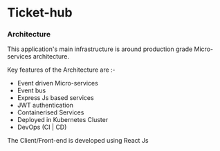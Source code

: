 # Ticket-hub

### Architecture

This application's main infrastructure is around production grade Micro-services architecture.

Key features of the Architecture are :-
* Event driven Micro-services
* Event bus
* Express Js based services
* JWT authentication
* Containerised Services
* Deployed in Kubernetes Cluster
* DevOps (CI | CD)

The Client/Front-end is developed using React Js
